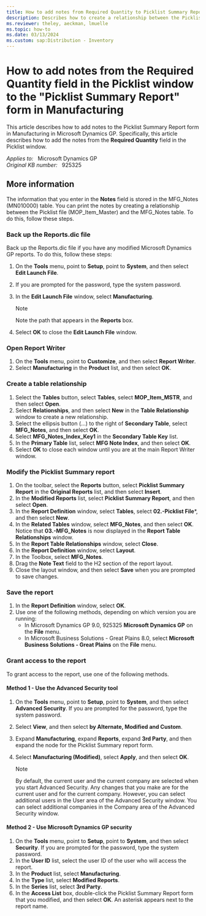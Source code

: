 ```yaml
---
title: How to add notes from Required Quantity to Picklist Summary Report
description: Describes how to create a relationship between the Picklist file (MOP_Item_Master) and the MFG_Notes table.
ms.reviewer: theley, aeckman, lmuelle
ms.topic: how-to
ms.date: 03/13/2024
ms.custom: sap:Distribution - Inventory
---
```

# How to add notes from the Required Quantity field in the Picklist window to the "Picklist Summary Report" form in Manufacturing

This article describes how to add notes to the Picklist Summary Report form in Manufacturing in Microsoft Dynamics GP. Specifically, this article describes how to add the notes from the **Required Quantity** field in the Picklist window.

_Applies to:_ &nbsp; Microsoft Dynamics GP  
_Original KB number:_ &nbsp; 925325

## More information

The information that you enter in the **Notes** field is stored in the MFG_Notes (MN010000) table. You can print the notes by creating a relationship between the Picklist file (MOP_Item_Master) and the MFG_Notes table. To do this, follow these steps.

### Back up the Reports.dic file

Back up the Reports.dic file if you have any modified Microsoft Dynamics GP reports. To do this, follow these steps:

1. On the **Tools** menu, point to **Setup**, point to **System**, and then select **Edit Launch File**.
2. If you are prompted for the password, type the system password.
3. In the **Edit Launch File** window, select **Manufacturing**.

    > [!NOTE]
    > Note the path that appears in the **Reports** box.
4. Select **OK** to close the **Edit Launch File** window.

### Open Report Writer

1. On the **Tools** menu, point to **Customize**, and then select **Report Writer**.
2. Select **Manufacturing** in the **Product** list, and then select **OK**.

### Create a table relationship

1. Select the **Tables** button, select **Tables**, select **MOP_Item_MSTR**, and then select **Open**.
2. Select **Relationships**, and then select **New** in the **Table Relationship** window to create a new relationship.
3. Select the ellipsis button (...) to the right of **Secondary Table**, select **MFG_Notes**, and then select **OK**.
4. Select **MFG_Notes_Index_Key1** in the **Secondary Table Key** list.
5. In the **Primary Table** list, select **MFG Note Index**, and then select **OK**.
6. Select **OK** to close each window until you are at the main Report Writer window.

### Modify the Picklist Summary report

1. On the toolbar, select the **Reports** button, select **Picklist Summary Report** in the **Original Reports** list, and then select **Insert**.
2. In the **Modified Reports** list, select **Picklist Summary Report**, and then select **Open**.
3. In the **Report Definition** window, select **Tables**, select **02.-Picklist File***, and then select **New**.
4. In the **Related Tables** window, select **MFG_Notes**, and then select **OK**. Notice that **03.-MFG_Notes** is now displayed in the **Report Table Relationships** window.
5. In the **Report Table Relationships** window, select **Close**.
6. In the **Report Definition** window, select **Layout**.
7. In the Toolbox, select **MFG_Notes**.
8. Drag the **Note Text** field to the H2 section of the report layout.
9. Close the layout window, and then select **Save** when you are prompted to save changes.

### Save the report

1. In the **Report Definition** window, select **OK**.
2. Use one of the following methods, depending on which version you are running:
   - In Microsoft Dynamics GP 9.0, 925325 **Microsoft Dynamics GP** on the **File** menu.
   - In Microsoft Business Solutions - Great Plains 8.0, select **Microsoft Business Solutions - Great Plains** on the **File** menu.

### Grant access to the report

To grant access to the report, use one of the following methods.

#### Method 1 - Use the Advanced Security tool

1. On the **Tools** menu, point to **Setup**, point to **System**, and then select **Advanced Security**. If you are prompted for the password, type the system password.
2. Select **View**, and then select **by Alternate, Modified and Custom**.
3. Expand **Manufacturing**, expand **Reports**, expand **3rd Party**, and then expand the node for the Picklist Summary report form.
4. Select **Manufacturing (Modified)**, select **Apply**, and then select **OK**.

    > [!NOTE]
    > By default, the current user and the current company are selected when you start Advanced Security. Any changes that you make are for the current user and for the current company. However, you can select additional users in the User area of the Advanced Security window. You can select additional companies in the Company area of the Advanced Security window.

#### Method 2 - Use Microsoft Dynamics GP security

1. On the **Tools** menu, point to **Setup**, point to **System**, and then select **Security**. If you are prompted for the password, type the system password.
2. In the **User ID** list, select the user ID of the user who will access the report.
3. In the **Product** list, select **Manufacturing**.
4. In the **Type** list, select **Modified Reports**.
5. In the **Series** list, select **3rd Party**.
6. In the **Access List** box, double-click the Picklist Summary Report form that you modified, and then select **OK**. An asterisk appears next to the report name.
